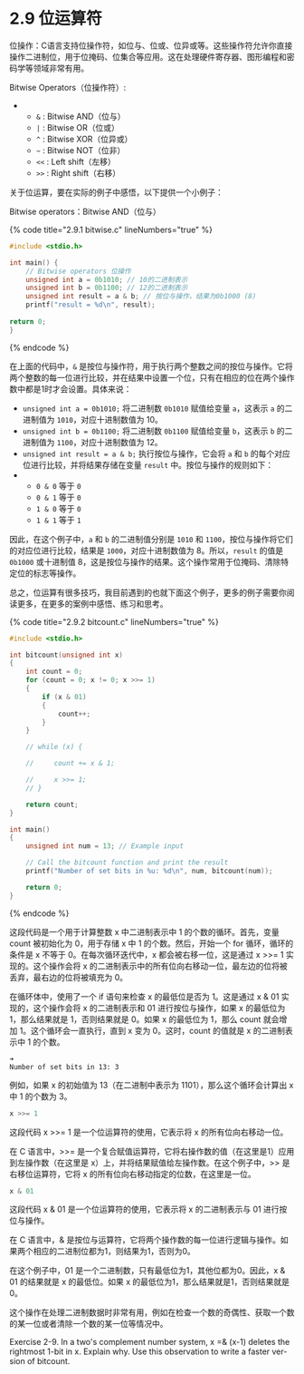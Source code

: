 # 2.9 位运算符

位操作：C语言支持位操作符，如位与、位或、位异或等。这些操作符允许你直接操作二进制位，用于位掩码、位集合等应用。这在处理硬件寄存器、图形编程和密码学等领域非常有用。

Bitwise Operators（位操作符）:

*
  * `&` : Bitwise AND（位与）
  * `|` : Bitwise OR（位或）
  * `^` : Bitwise XOR（位异或）
  * `~` : Bitwise NOT（位非）
  * `<<` : Left shift（左移）
  * `>>` : Right shift（右移）

关于位运算，要在实际的例子中感悟，以下提供一个小例子：

Bitwise operators：Bitwise AND（位与）

{% code title="2.9.1 bitwise.c" lineNumbers="true" %}
```c
#include <stdio.h>

int main() {
    // Bitwise operators 位操作
    unsigned int a = 0b1010; // 10的二进制表示
    unsigned int b = 0b1100; // 12的二进制表示
    unsigned int result = a & b; // 按位与操作，结果为0b1000 (8)
    printf("result = %d\n", result);
    
return 0;
}
```
{% endcode %}

在上面的代码中，`&` 是按位与操作符，用于执行两个整数之间的按位与操作。它将两个整数的每一位进行比较，并在结果中设置一个位，只有在相应的位在两个操作数中都是1时才会设置。具体来说：

* `unsigned int a = 0b1010;` 将二进制数 `0b1010` 赋值给变量 `a`，这表示 `a` 的二进制值为 `1010`，对应十进制数值为 10。
* `unsigned int b = 0b1100;` 将二进制数 `0b1100` 赋值给变量 `b`，这表示 `b` 的二进制值为 `1100`，对应十进制数值为 12。
* `unsigned int result = a & b;` 执行按位与操作，它会将 `a` 和 `b` 的每个对应位进行比较，并将结果存储在变量 `result` 中。按位与操作的规则如下：
*
  * `0 & 0` 等于 `0`
  * `0 & 1` 等于 `0`
  * `1 & 0` 等于 `0`
  * `1 & 1` 等于 `1`

因此，在这个例子中，`a` 和 `b` 的二进制值分别是 `1010` 和 `1100`，按位与操作将它们的对应位进行比较，结果是 `1000`，对应十进制数值为 8。所以，`result` 的值是 `0b1000` 或十进制值 8，这是按位与操作的结果。这个操作常用于位掩码、清除特定位的标志等操作。

总之，位运算有很多技巧，我目前遇到的也就下面这个例子，更多的例子需要你阅读更多，在更多的案例中感悟、练习和思考。

{% code title="2.9.2 bitcount.c" lineNumbers="true" %}
```c
#include <stdio.h>

int bitcount(unsigned int x)
{
    int count = 0;
    for (count = 0; x != 0; x >>= 1)
    {
        if (x & 01)
        {
            count++;
        }
    }

    // while (x) {

    //     count += x & 1;

    //     x >>= 1;
    // }

    return count;
}

int main()
{
    unsigned int num = 13; // Example input

    // Call the bitcount function and print the result
    printf("Number of set bits in %u: %d\n", num, bitcount(num));

    return 0;
}
```
{% endcode %}

这段代码是一个用于计算整数 x 中二进制表示中 1 的个数的循环。首先，变量 count 被初始化为 0，用于存储 x 中 1 的个数。然后，开始一个 for 循环，循环的条件是 x 不等于 0。在每次循环迭代中，x 都会被右移一位，这是通过 x >>= 1 实现的。这个操作会将 x 的二进制表示中的所有位向右移动一位，最左边的位将被丢弃，最右边的位将被填充为 0。

在循环体中，使用了一个 if 语句来检查 x 的最低位是否为 1。这是通过 x & 01 实现的，这个操作会将 x 的二进制表示和 01 进行按位与操作，如果 x 的最低位为 1，那么结果就是 1，否则结果就是 0。如果 x 的最低位为 1，那么 count 就会增加 1。这个循环会一直执行，直到 x 变为 0。这时，count 的值就是 x 的二进制表示中 1 的个数。

```
➜  
Number of set bits in 13: 3
```

例如，如果 x 的初始值为 13（在二进制中表示为 1101），那么这个循环会计算出 x 中 1 的个数为 3。

```c
x >>= 1
```

这段代码 x >>= 1 是一个位运算符的使用，它表示将 x 的所有位向右移动一位。

在 C 语言中，>>= 是一个复合赋值运算符，它将右操作数的值（在这里是1）应用到左操作数（在这里是 x）上，并将结果赋值给左操作数。在这个例子中，>> 是右移位运算符，它将 x 的所有位向右移动指定的位数，在这里是一位。

```c
x & 01
```

这段代码 x & 01 是一个位运算符的使用，它表示将 x 的二进制表示与 01 进行按位与操作。

在 C 语言中，& 是按位与运算符，它将两个操作数的每一位进行逻辑与操作。如果两个相应的二进制位都为1，则结果为1，否则为0。

在这个例子中，01 是一个二进制数，只有最低位为1，其他位都为0。因此，x & 01 的结果就是 x 的最低位。如果 x 的最低位为1，那么结果就是1，否则结果就是0。

这个操作在处理二进制数据时非常有用，例如在检查一个数的奇偶性、获取一个数的某一位或者清除一个数的某一位等情况中。

Exercise 2-9. In a two's complement number system, x =& (x-1) deletes the rightmost 1-bit in x. Explain why. Use this observation to write a faster ver- sion of bitcount.

<figure><img src="https://labspc.com/wp-content/uploads/2024/01/1705658281-word-image-291-1.png" alt=""><figcaption></figcaption></figure>
